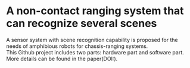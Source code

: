 # A non-contact ranging system that can recognize several scenes
A sensor system with scene recognition capability is proposed for the needs of amphibious robots for chassis-ranging systems.
\
This Github project includes two parts: hardware part and software part.
\
More details can be found in the paper(DOI:).
